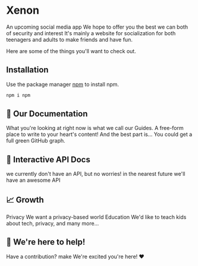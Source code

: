 # Xenon

An upcoming social media app We hope to offer you the best we can both of security and interest It's mainly a website for socialization for both teenagers and adults to make friends and have fun.

Here are some of the things you'll want to check out.

## Installation

Use the package manager [npm](https://www.npmjs.com/package/npm) to install npm.

```bash
npm i npm
```

## 📝 Our Documentation

What you're looking at right now is what we call our Guides. A free-form place to write to your heart's content! And the best part is... You could get a full green GitHub graph.

## 🚦 Interactive API Docs

we currently don't have an API, but no worries! in the nearest future we'll have an awesome API

## 📈 Growth

Privacy We want a privacy-based world
Education We'd like to teach kids about tech, privacy, and many more...

## 💬 We're here to help!

Have a contribution? make
We're excited you're here! ❤️
